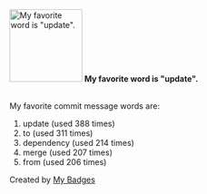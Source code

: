 <img src="https://my-badges.github.io/my-badges/favorite-word.png" alt="My favorite word is &quot;update&quot;." title="My favorite word is &quot;update&quot;." width="128">
<strong>My favorite word is &quot;update&quot;.</strong>
<br><br>

My favorite commit message words are:

1. update (used 388 times)
2. to (used 311 times)
3. dependency (used 214 times)
4. merge (used 207 times)
5. from (used 206 times)


Created by <a href="https://github.com/my-badges/my-badges">My Badges</a>